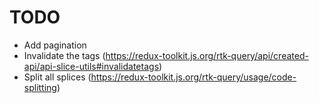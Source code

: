 TODO
====

+ Add pagination
+ Invalidate the tags (https://redux-toolkit.js.org/rtk-query/api/created-api/api-slice-utils#invalidatetags)
+ Split all splices (https://redux-toolkit.js.org/rtk-query/usage/code-splitting)